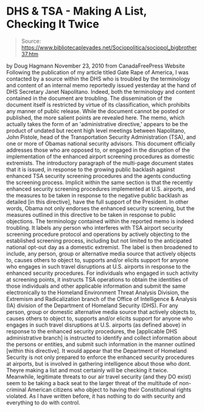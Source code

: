 # DHS & TSA - Making A List, Checking It Twice

> Source: https://www.bibliotecapleyades.net/Sociopolitica/sociopol_bigbrother37.htm

by Doug Hagmann
November 23, 2010
from
CanadaFreePress Website
Following the publication of my article titled Gate
Rape of America, I was contacted by a source within the
DHS who is
troubled by the terminology and content of an internal memo reportedly
issued yesterday at the hand of DHS Secretary Janet Napolitano.
Indeed, both the terminology and content
contained in the document are troubling.
The dissemination of the document itself is
restricted by virtue of its classification, which prohibits any manner of
public release. While the document cannot be posted or published, the more
salient points are revealed here.
The memo, which actually takes the form of an 'administrative directive,'
appears to be the product of undated but recent high level meetings between
Napolitano, John Pistole, head of the Transportation Security
Administration (TSA),
and one or more of Obamas national security advisors.
This document officially addresses those who are
opposed to, or engaged in the disruption of the implementation of the
enhanced airport screening procedures as domestic extremists.
The introductory paragraph of the multi-page document states that it is
issued,
in response to the growing public backlash
against enhanced TSA security screening procedures and the agents
conducting the screening process.
Implicit within the same section is that the
recently enhanced security screening procedures implemented at U.S.
airports, and the measures to be taken in response to the negative public
backlash as detailed [in this directive], have the full support of the
President.
In other words,
Obama
not only endorses the enhanced security screening, but the
measures outlined in this directive to be taken in response to public
objections.
The terminology contained within the reported memo is indeed troubling. It
labels any person who interferes with TSA airport security screening
procedure protocol and operations by actively objecting to the established
screening process,
including but not limited to the
anticipated national opt-out day as a domestic extremist.
The label is then broadened to include,
any person, group or alternative media
source that actively objects to, causes others to object to, supports
and/or elicits support for anyone who engages in such travel disruptions
at U.S. airports in response to the enhanced security procedures.
For individuals who engaged in such activity at
screening points, it instructs TSA operations to obtain the identities of
those individuals and other applicable information and submit the same
electronically to the Homeland Environment Threat Analysis Division, the
Extremism and Radicalization branch of the Office of Intelligence &
Analysis (IA)
division of the Department of Homeland Security (DHS).
For any person, group or domestic alternative media source that actively
objects to, causes others to object to, supports and/or elicits support for
anyone who engages in such travel disruptions at U.S. airports (as defined
above) in response to the enhanced security procedures, the [applicable DHS
administrative branch] is instructed to identify and collect information
about the persons or entities, and submit such information in the manner
outlined [within this directive].
It would appear that the Department of Homeland Security is not only
prepared to enforce the enhanced security procedures at airports, but is
involved in gathering intelligence about those who dont.
Theyre making a list and most certainly will be
checking it twice.
Meanwhile, legitimate threats to our air travel
security (and they DO exist) seem to be taking a back seat to the larger
threat of the multitude of non-criminal American citizens who object to
having their Constitutional rights violated.
As I have
written before, it has nothing to do with
security and everything to do with control.
